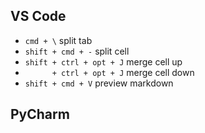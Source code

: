 ## VS Code
- `cmd + \` split tab
- `shift + cmd + -` split cell
- `shift + ctrl + opt + J` merge cell up
- `      + ctrl + opt + J` merge cell down
- `shift + cmd + V` preview markdown

## PyCharm
